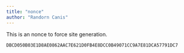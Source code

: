 ```yaml
---
title: "nonce"
author: "Randorn Canis"
---
```


This is an nonce to force site generation.

```
DBCD050B03E1D8AE0862AAC7E621D0FB4E8DCC0B49071CC9A7E81DCA57791DC7
```
